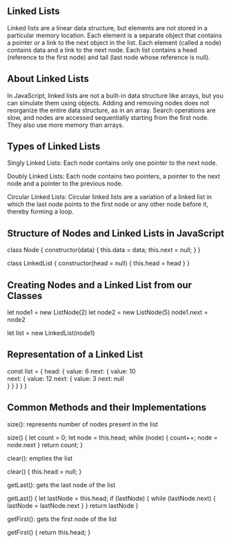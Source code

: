 ## Linked Lists

Linked lists are a linear data structure, but elements are not stored in a particular memory location. Each element is a separate object that contains a pointer or a link to the next object in the list. Each element (called a node) contains data and a link to the next node. Each list contains a head (reference to the first node) and tail (last node whose reference is null).

## About Linked Lists

In JavaScript, linked lists are not a built-in data structure like arrays, but you can simulate them using objects. Adding and removing nodes does not reorganize the entire data structure, as in an array. Search operations are slow, and nodes are accessed sequentially starting from the first node. They also use more memory than arrays.

## Types of Linked Lists

Singly Linked Lists: Each node contains only one pointer to the next node.

Doubly Linked Lists: Each node contains two pointers, a pointer to the next node and a pointer to the previous node.

Circular Linked Lists: Circular linked lists are a variation of a linked list in which the last node points to the first node or any other node before it, thereby forming a loop.

## Structure of Nodes and Linked Lists in JavaScript

class Node {
    constructor(data) {
      this.data = data;
      this.next = null;
    }
}

class LinkedList {
    constructor(head = null) {
        this.head = head
    }
}

## Creating Nodes and a Linked List from our Classes

let node1 = new ListNode(2)
let node2 = new ListNode(5)
node1.next = node2

let list = new LinkedList(node1)

## Representation of a Linked List

const list = {
    head: {
        value: 6
        next: {
            value: 10                                             
            next: {
                value: 12
                next: {
                    value: 3
                    next: null	
                    }
                }
            }
        }
    }

## Common Methods and their Implementations

size(): represents number of nodes present in the list

size() {
    let count = 0; 
    let node = this.head;
    while (node) {
        count++;
        node = node.next
    }
    return count;
}

clear(): empties the list

clear() {
    this.head = null;
}

getLast(): gets the last node of the list

getLast() {
    let lastNode = this.head;
    if (lastNode) {
        while (lastNode.next) {
            lastNode = lastNode.next
        }
    }
    return lastNode
}

getFirst(): gets the first node of the list

getFirst() {
    return this.head;
}